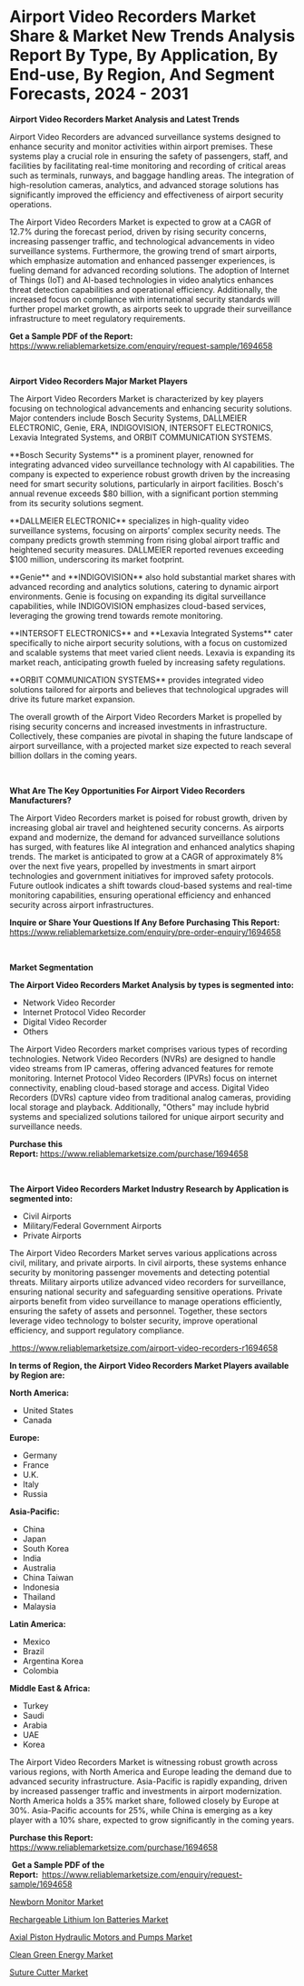 <p><h1>Airport Video Recorders Market Share & Market New Trends Analysis Report By Type, By Application, By End-use, By Region, And Segment Forecasts, 2024 - 2031</h1></p><p><strong>Airport Video Recorders Market Analysis and Latest Trends</strong></p>
<p><p>Airport Video Recorders are advanced surveillance systems designed to enhance security and monitor activities within airport premises. These systems play a crucial role in ensuring the safety of passengers, staff, and facilities by facilitating real-time monitoring and recording of critical areas such as terminals, runways, and baggage handling areas. The integration of high-resolution cameras, analytics, and advanced storage solutions has significantly improved the efficiency and effectiveness of airport security operations.</p><p>The Airport Video Recorders Market is expected to grow at a CAGR of 12.7% during the forecast period, driven by rising security concerns, increasing passenger traffic, and technological advancements in video surveillance systems. Furthermore, the growing trend of smart airports, which emphasize automation and enhanced passenger experiences, is fueling demand for advanced recording solutions. The adoption of Internet of Things (IoT) and AI-based technologies in video analytics enhances threat detection capabilities and operational efficiency. Additionally, the increased focus on compliance with international security standards will further propel market growth, as airports seek to upgrade their surveillance infrastructure to meet regulatory requirements.</p></p>
<p><strong>Get a Sample PDF of the Report:&nbsp;</strong> <a href="https://www.reliablemarketsize.com/enquiry/request-sample/1694658?utm_campaign=1398&utm_medium=2&utm_source=Github&utm_content=ia&utm_term=06102024&utm_id=airport-video-recorders">https://www.reliablemarketsize.com/enquiry/request-sample/1694658</a></p>
<p>&nbsp;</p>
<p><strong>Airport Video Recorders Major Market Players</strong></p>
<p><p>The Airport Video Recorders Market is characterized by key players focusing on technological advancements and enhancing security solutions. Major contenders include Bosch Security Systems, DALLMEIER ELECTRONIC, Genie, ERA, INDIGOVISION, INTERSOFT ELECTRONICS, Lexavia Integrated Systems, and ORBIT COMMUNICATION SYSTEMS.</p><p>**Bosch Security Systems** is a prominent player, renowned for integrating advanced video surveillance technology with AI capabilities. The company is expected to experience robust growth driven by the increasing need for smart security solutions, particularly in airport facilities. Bosch's annual revenue exceeds $80 billion, with a significant portion stemming from its security solutions segment.</p><p>**DALLMEIER ELECTRONIC** specializes in high-quality video surveillance systems, focusing on airports’ complex security needs. The company predicts growth stemming from rising global airport traffic and heightened security measures. DALLMEIER reported revenues exceeding $100 million, underscoring its market footprint.</p><p>**Genie** and **INDIGOVISION** also hold substantial market shares with advanced recording and analytics solutions, catering to dynamic airport environments. Genie is focusing on expanding its digital surveillance capabilities, while INDIGOVISION emphasizes cloud-based services, leveraging the growing trend towards remote monitoring.</p><p>**INTERSOFT ELECTRONICS** and **Lexavia Integrated Systems** cater specifically to niche airport security solutions, with a focus on customized and scalable systems that meet varied client needs. Lexavia is expanding its market reach, anticipating growth fueled by increasing safety regulations.</p><p>**ORBIT COMMUNICATION SYSTEMS** provides integrated video solutions tailored for airports and believes that technological upgrades will drive its future market expansion.</p><p>The overall growth of the Airport Video Recorders Market is propelled by rising security concerns and increased investments in infrastructure. Collectively, these companies are pivotal in shaping the future landscape of airport surveillance, with a projected market size expected to reach several billion dollars in the coming years.</p></p>
<p>&nbsp;</p>
<p><strong>What Are The Key Opportunities For Airport Video Recorders Manufacturers?</strong></p>
<p><p>The Airport Video Recorders market is poised for robust growth, driven by increasing global air travel and heightened security concerns. As airports expand and modernize, the demand for advanced surveillance solutions has surged, with features like AI integration and enhanced analytics shaping trends. The market is anticipated to grow at a CAGR of approximately 8% over the next five years, propelled by investments in smart airport technologies and government initiatives for improved safety protocols. Future outlook indicates a shift towards cloud-based systems and real-time monitoring capabilities, ensuring operational efficiency and enhanced security across airport infrastructures.</p></p>
<p><strong>Inquire or Share Your Questions If Any Before Purchasing This Report:</strong> <a href="https://www.reliablemarketsize.com/enquiry/pre-order-enquiry/1694658?utm_campaign=1398&utm_medium=2&utm_source=Github&utm_content=ia&utm_term=06102024&utm_id=airport-video-recorders">https://www.reliablemarketsize.com/enquiry/pre-order-enquiry/1694658</a></p>
<p>&nbsp;</p>
<p><strong>Market Segmentation</strong></p>
<p><strong>The Airport Video Recorders Market Analysis by types is segmented into:</strong></p>
<p><ul><li>Network Video Recorder</li><li>Internet Protocol Video Recorder</li><li>Digital Video Recorder</li><li>Others</li></ul></p>
<p><p>The Airport Video Recorders market comprises various types of recording technologies. Network Video Recorders (NVRs) are designed to handle video streams from IP cameras, offering advanced features for remote monitoring. Internet Protocol Video Recorders (IPVRs) focus on internet connectivity, enabling cloud-based storage and access. Digital Video Recorders (DVRs) capture video from traditional analog cameras, providing local storage and playback. Additionally, "Others" may include hybrid systems and specialized solutions tailored for unique airport security and surveillance needs.</p></p>
<p><strong>Purchase this Report:&nbsp;</strong><a href="https://www.reliablemarketsize.com/purchase/1694658?utm_campaign=1398&utm_medium=2&utm_source=Github&utm_content=ia&utm_term=06102024&utm_id=airport-video-recorders">https://www.reliablemarketsize.com/purchase/1694658</a></p>
<p>&nbsp;</p>
<p><strong>The Airport Video Recorders Market Industry Research by Application is segmented into:</strong></p>
<p><ul><li>Civil Airports</li><li>Military/Federal Government Airports</li><li>Private Airports</li></ul></p>
<p><p>The Airport Video Recorders Market serves various applications across civil, military, and private airports. In civil airports, these systems enhance security by monitoring passenger movements and detecting potential threats. Military airports utilize advanced video recorders for surveillance, ensuring national security and safeguarding sensitive operations. Private airports benefit from video surveillance to manage operations efficiently, ensuring the safety of assets and personnel. Together, these sectors leverage video technology to bolster security, improve operational efficiency, and support regulatory compliance.</p></p>
<p><a href="https://www.reliablemarketsize.com/airport-video-recorders-r1694658?utm_campaign=1398&utm_medium=2&utm_source=Github&utm_content=ia&utm_term=06102024&utm_id=airport-video-recorders">&nbsp;https://www.reliablemarketsize.com/airport-video-recorders-r1694658</a></p>
<p><strong>In terms of Region, the Airport Video Recorders Market Players available by Region are:</strong></p>
<p>
    <p> <strong> North America: </strong>
        <ul>
            <li>United States</li>
            <li>Canada</li>
        </ul>
        </p> 
    <p> <strong> Europe: </strong>
        <ul>
            <li>Germany</li>
            <li>France</li>
            <li>U.K.</li>
            <li>Italy</li>
            <li>Russia</li>
        </ul>
        </p> 
    <p> <strong> Asia-Pacific: </strong>
        <ul>
            <li>China</li>
            <li>Japan</li>
            <li>South Korea</li>
            <li>India</li>
            <li>Australia</li>
            <li>China Taiwan</li>
            <li>Indonesia</li>
            <li>Thailand</li>
            <li>Malaysia</li>
        </ul>
        </p> 
    <p> <strong> Latin America: </strong>
        <ul>
            <li>Mexico</li>
            <li>Brazil</li>
            <li>Argentina Korea</li>
            <li>Colombia</li>
        </ul>
        </p> 
    <p> <strong> Middle East & Africa: </strong>
        <ul>
            <li>Turkey</li>
            <li>Saudi</li>
            <li>Arabia</li>
            <li>UAE</li>
            <li>Korea</li>
        </ul>
    </p>
    </p>
<p><p>The Airport Video Recorders Market is witnessing robust growth across various regions, with North America and Europe leading the demand due to advanced security infrastructure. Asia-Pacific is rapidly expanding, driven by increased passenger traffic and investments in airport modernization. North America holds a 35% market share, followed closely by Europe at 30%. Asia-Pacific accounts for 25%, while China is emerging as a key player with a 10% share, expected to grow significantly in the coming years.</p></p>
<p><strong>Purchase this Report: </strong><a href="https://www.reliablemarketsize.com/purchase/1694658?utm_campaign=1398&utm_medium=2&utm_source=Github&utm_content=ia&utm_term=06102024&utm_id=airport-video-recorders">https://www.reliablemarketsize.com/purchase/1694658</a></p>
<p>&nbsp;<strong>Get a Sample PDF of the Report:&nbsp;&nbsp;</strong><a href="https://www.reliablemarketsize.com/enquiry/request-sample/1694658?utm_campaign=1398&utm_medium=2&utm_source=Github&utm_content=ia&utm_term=06102024&utm_id=airport-video-recorders">https://www.reliablemarketsize.com/enquiry/request-sample/1694658</a></p>
<p><strong></strong></p>
<p><p><a href="https://www.linkedin.com/pulse/newborn-monitor-market-segmentation-geographical-regions-stozc?utm_campaign=1398&utm_medium=2&utm_source=Github&utm_content=ia&utm_term=06102024&utm_id=airport-video-recorders">Newborn Monitor Market</a></p><p><a href="https://issuu.com/reportprime-2/docs/rechargeable-lithium-ion-batteries-_71ce051285e142?utm_campaign=1398&utm_medium=2&utm_source=Github&utm_content=ia&utm_term=06102024&utm_id=airport-video-recorders">Rechargeable Lithium Ion Batteries Market</a></p><p><a href="https://github.com/dringals/Market-Research-Report-List-6/blob/main/axial-piston-hydraulic-motors-and-pumps-market.md?utm_campaign=1398&utm_medium=2&utm_source=Github&utm_content=ia&utm_term=06102024&utm_id=airport-video-recorders">Axial Piston Hydraulic Motors and Pumps Market</a></p><p><a href="https://issuu.com/reportprime-2/docs/clean-green-energy-market-size-2030_93c5e6d6586ad0?utm_campaign=1398&utm_medium=2&utm_source=Github&utm_content=ia&utm_term=06102024&utm_id=airport-video-recorders">Clean Green Energy Market</a></p><p><a href="https://www.linkedin.com/pulse/exploring-suture-cutter-market-strategic-insights-growth-sxdmc?utm_campaign=1398&utm_medium=2&utm_source=Github&utm_content=ia&utm_term=06102024&utm_id=airport-video-recorders">Suture Cutter Market</a></p></p>